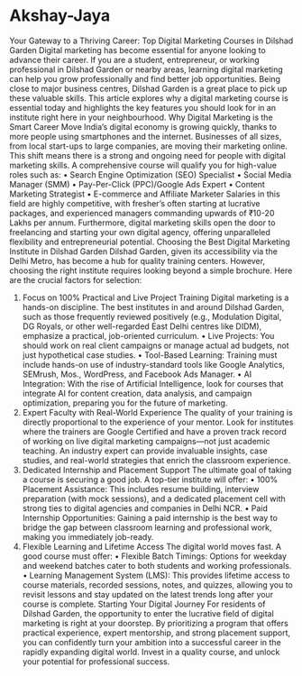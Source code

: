 # Akshay-Jaya
Your Gateway to a Thriving Career: Top Digital Marketing Courses in Dilshad Garden
Digital marketing has become essential for anyone looking to advance their career. If you are a student, entrepreneur, or working professional in Dilshad Garden or nearby areas, learning digital marketing can help you grow professionally and find better job opportunities. Being close to major business centres, Dilshad Garden is a great place to pick up these valuable skills.
This article explores why a digital marketing course is essential today and highlights the key features you should look for in an institute right here in your neighbourhood.
Why Digital Marketing is the Smart Career Move
India’s digital economy is growing quickly, thanks to more people using smartphones and the internet. Businesses of all sizes, from local start-ups to large companies, are moving their marketing online. This shift means there is a strong and ongoing need for people with digital marketing skills.
A comprehensive course will qualify you for high-value roles such as:
•	Search Engine Optimization (SEO) Specialist
•	Social Media Manager (SMM)
•	Pay-Per-Click (PPC)/Google Ads Expert
•	Content Marketing Strategist
•	E-commerce and Affiliate Marketer
Salaries in this field are highly competitive, with fresher’s often starting at lucrative packages, and experienced managers commanding upwards of ₹10-20 Lakhs per annum. Furthermore, digital marketing skills open the door to freelancing and starting your own digital agency, offering unparalleled flexibility and entrepreneurial potential.
Choosing the Best Digital Marketing Institute in Dilshad Garden
Dilshad Garden, given its accessibility via the Delhi Metro, has become a hub for quality training centers. However, choosing the right institute requires looking beyond a simple brochure. Here are the crucial factors for selection:
1. Focus on 100% Practical and Live Project Training
Digital marketing is a hands-on discipline. The best institutes in and around Dilshad Garden, such as those frequently reviewed positively (e.g., Modulation Digital, DG Royals, or other well-regarded East Delhi centres like DIDM), emphasize a practical, job-oriented curriculum.
•	Live Projects: You should work on real client campaigns or manage actual ad budgets, not just hypothetical case studies.
•	Tool-Based Learning: Training must include hands-on use of industry-standard tools like Google Analytics, SEMrush, Mos., WordPress, and Facebook Ads Manager.
•	AI Integration: With the rise of Artificial Intelligence, look for courses that integrate AI for content creation, data analysis, and campaign optimization, preparing you for the future of marketing.
2. Expert Faculty with Real-World Experience
The quality of your training is directly proportional to the experience of your mentor. Look for institutes where the trainers are Google Certified and have a proven track record of working on live digital marketing campaigns—not just academic teaching. An industry expert can provide invaluable insights, case studies, and real-world strategies that enrich the classroom experience.
3. Dedicated Internship and Placement Support
The ultimate goal of taking a course is securing a good job. A top-tier institute will offer:
•	100% Placement Assistance: This includes resume building, interview preparation (with mock sessions), and a dedicated placement cell with strong ties to digital agencies and companies in Delhi NCR.
•	Paid Internship Opportunities: Gaining a paid internship is the best way to bridge the gap between classroom learning and professional work, making you immediately job-ready.
4. Flexible Learning and Lifetime Access
The digital world moves fast. A good course must offer:
•	Flexible Batch Timings: Options for weekday and weekend batches cater to both students and working professionals.
•	Learning Management System (LMS): This provides lifetime access to course materials, recorded sessions, notes, and quizzes, allowing you to revisit lessons and stay updated on the latest trends long after your course is complete.
Starting Your Digital Journey
For residents of Dilshad Garden, the opportunity to enter the lucrative field of digital marketing is right at your doorstep. By prioritizing a program that offers practical experience, expert mentorship, and strong placement support, you can confidently turn your ambition into a successful career in the rapidly expanding digital world. Invest in a quality course, and unlock your potential for professional success.


